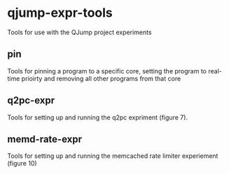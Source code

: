 qjump-expr-tools
================

Tools for use with the QJump project experiments

pin
---
Tools for pinning a program to a specific core, setting the program to real-time prioirty and removing all other programs from that core

q2pc-expr
---------
Tools for setting up and running the q2pc expriment (figure 7).

memd-rate-expr
--------------
Tools for setting up and running the memcached rate limiter experiement (figure 10)


